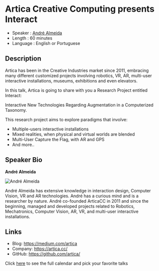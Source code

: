 Artica Creative Computing presents Interact
=================================================

* Speaker   : [André Almeida](https://pixels.camp/arspda)
* Length    : 60 minutes
* Language  : English or Portuguese

Description
-----------

Artica has been in the Creative Industries market since 2011, embracing many different customized projects involving robotics, VR, AR, multi-user interactive installations, museums, exhibitions and even elevators.

In this talk, Artica is going to share with you a Research Project entitled Interact:

Interactive New Technologies Regarding Augmentation in a Computerized Taxonomy.

This research project aims to explore paradigms that involve:

- Multiple-users interactive installations
- Mixed realities, when physical and virtual worlds are blended
- Multi-User Capture the Flag, with AR and GPS
- And more..

Speaker Bio
-----------

**André Almeida**

![André Almeida](https://raw.githubusercontent.com/PixelsCamp/talks/master/img/andre_almeida.jpg)

André Almeida has extensive knowledge in interaction design, Computer Vision, VR and AR technologies. André has a curious mind and is a researcher by nature. 
André co-founded ArticaCC in 2011 and since the beginning, managed and developed projects related to Robotics, Mechatronics, Computer Vision, AR, VR, and multi-user interactive installations.

Links
-----

* Blog: https://medium.com/artica
* Company: https://artica.cc/
* GitHub: https://github.com/artica/

Click [here][1] to see the full calendar and pick your favorite talks

[1]: https://pixels.camp/schedule/

